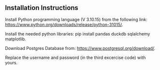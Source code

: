 ## Installation Instructions
Install Python programming language (V 3.10.15) from the following link: https://www.python.org/downloads/release/python-31015/.

Install the needed python libraries: pip install pandas duckdb sqlalchemy matplotlib. 

Download Postgres Database from: https://www.postgresql.org/download/.

Replace the username and password (in the third excercise code) with yours.
